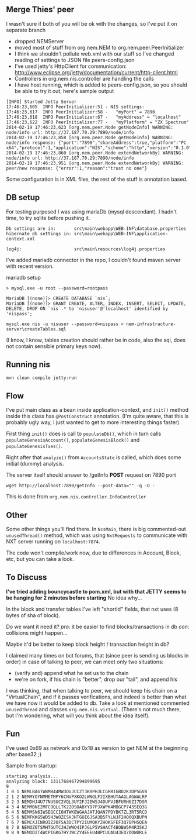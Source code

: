 Merge Thies' peer
-----------------

I wasn't sure if both of you will be ok with the changes, so I've put it on separate branch

* dropped NEMServer
* moved most of stuff from org.nem.NEM to org.nem.peer.PeerInitializer
* I think we shouldn't pollute web.xml with our stuff so I've changed reading of settings to JSON file peers-config.json
* I've used jetty's HttpClient for communication: http://www.eclipse.org/jetty/documentation/current/http-client.html
* Controllers in org.nem.nis.controller are handling the calls
* I have host running, which is added to peers-config.json, so you should be able to try it out, here's sample output
```
[INFO] Started Jetty Server
17:46:23,605  INFO PeerInitializer:51 - NIS settings:
17:46:23,617  INFO PeerInitializer:58 -   "myPort" = 7890
17:46:23,618  INFO PeerInitializer:67 -   "myAddress" = "localhost"
17:46:23,622  INFO PeerInitializer:77 -   "myPlatform" = "ZX Spectrum"
2014-02-19 17:46:23,623 [org.nem.peer.Node getNodeInfo] WARNING: node/info url: http://37.187.70.29:7890/node/info
2014-02-19 17:46:23,858 [org.nem.peer.Node getNodeInfo] WARNING: node/info response: {"port":"7890","shareAddress":true,"platform":"PC x64","protocol":1,"application":"NIS","scheme":"http","version":"0.1.0"}
2014-02-19 17:46:23,860 [org.nem.peer.Node extendNetworkBy] WARNING: node/info url: http://37.187.70.29:7890/node/info
2014-02-19 17:46:23,951 [org.nem.peer.Node extendNetworkBy] WARNING: peer/new response: {"error":1,"reason":"trust no one"}
```


Some configuration is in XML files, the rest of the stuff is annotation based.


DB setup
--------

For testing purposed I was using mariaDb (mysql descendant). I hadn't time, to try sqlite before pushing it.
```
Db settings are in:       src\main\webapp\WEB-INF\database.properties
hibernate db settings in: src\main\webapp\WEB-INF\application-context.xml

log4j:                    src\main\resources\log4j.properties
```

I've added mariadb connector in the repo, I couldn't found maven server with recent version.

mariadb setup
```
> mysql.exe -u root --password=rootpass

MariaDB [(none)]> CREATE DATABASE `nis`;
MariaDB [(none)]> GRANT CREATE, ALTER, INDEX, INSERT, SELECT, UPDATE, DELETE, DROP ON `nis`.* to 'nisuser'@'localhost' identified by 'nispass';

mysql.exe nis -u nisuser --password=nispass < nem-infrastracture-server\createTables.sql
```
(I know, I know, tables creation should rather be in code,
 also the sql, does not contain sensible primary keys now).


Running nis
-----------

```
mvn clean compile jetty:run
```

Flow
----

I've put main class as a bean inside application-context, and `init()` method inside this class has `@PostConstruct` annotation.
(I'm quite aware, that this is probably ugly way, I just wanted to get to more interesting things faster)

First thing `init()` does is call to `populateDb()`, which in turn calls `populateGenesisAccount()`, `populateGenesisBlock()` and `populateGenesisTxes()`.

Right after that `analyze()` from `AccountsState` is called, which does some initial (dummy) analysis.


The server itself should answer to /getInfo **POST** request on 7890 port
```
wget http://localhost:7890/getInfo --post-data="" -q -O -
```

This is done from `org.nem.nis.controller.InfoController`

Other
-----

Some other things you'll find there.
In `NcsMain`, there is big commented-out `unusedThread()` method, which was using
`NxtRequests` to communicate with NXT server running on `localhost:7874`.

The code won't compile/work now, due to differences in Account, Block, etc,
but you can take a look.


To Discuss
----------

**I've tried adding bouncycastle to pom.xml, but with that JETTY seems to be hanging for 2 minutes before starting**
No idea why...


In the block and transfer tables I've left "shortId" fields, that nxt uses (8 bytes of sha of block).

Do we want it need it?
*pro*: it be easier to find blocks/transactions in db
*con*: collisions might happen...

Maybe it'd be better to keep block height / transaction height in db?


I claimed many times on bct forums, that (since peer is sending us blocks in order)
in case of talking to peer, we can meet only two situations:
 * (verify and) append what he set us to the chain
 * we're on fork, if his chain is "better", drop our "tail", and append his

I was thinking, that when talking to peer, we should keep his chain on
a "VirtualChain", and if it passes verifications, and indeed is better than what we have now
it would be added to db.
Take a look at mentioned commented `unusedThread` and classes `org.nem.nis.virtual`.
(There's not much there, but I'm wondering, what will you think about the idea itself).


Fun
---

I've used 0x69 as network and 0x18 as version to get NEM at the beginning after base32 ;)

Sample from startup:
```
starting analysis...
analyzing block: 1311768467294899695
9
1 0 1 NEMLBAG7WBMB44MW3OUJCCZT3KXPHJLCGRRIGBD2K3DP5GVB
2 1 2 NEMMYOYNMMETMPY6CNVPXKO2LWNQLF2IXBHUTAAGLAGWALRP
3 2 3 NEMDHJ4U77NUSUC2VQL3UY2FJ2EW5J4DUFVJBFURH6ZI7DSR
4 3 4 NEMMBNE2MFCOQLLTK22DSOABYYD7PJXWPK4MBGCP743SEQ3G
5 4 5 NEMMSN6IWSEGCCI6HTWKEWGAAJATJQAN7PDYBK7ZL3RT5RCD
6 5 6 NEMFKKG5WD5H3WOZCSHJHTGUI6JSA3B5FYLNJF2HO6QXBUPN
7 6 7 NEMCXJINROIZJOFSA3DCTPY2IUMQKYZHOKSFEF3Q7OPHSQEA
8 7 8 NEMOZ6TSMHTGUTCJHJWWO4IPJGLP5VSHACT4BOBW5M4R35KJ
9 8 9 NEMDDIT4WCPIGKG7HYJWCZY4EEEU4BPCUUAU43EO7DOWURLE
```

